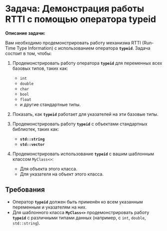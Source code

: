 # Задача: Демонстрация работы RTTI с помощью оператора typeid

**Описание задачи:**

Вам необходимо продемонстрировать работу механизма RTTI (Run-Time Type Information) с использованием оператора **`typeid`**. Задача состоит в том, чтобы:

1. Продемонстрировать работу оператора **`typeid`** для переменных всех базовых типов, таких как:
   - `int`
   - `double`
   - `char`
   - `bool`
   - `float`
   - и другие стандартные типы.

2. Показать, как **`typeid`** работает для указателей на эти базовые типы.

3. Продемонстрировать работу **`typeid`** с объектами стандартных библиотек, таких как:
   - **`std::string`**
   - **`std::vector`**

4. Продемонстрировать использование **`typeid`** с вашим шаблонным классом `MyClass<>`:
   - Для объекта этого класса.
   - Для указателя на объект этого класса.

## Требования

- Оператор **`typeid`** должен быть применён ко всем указанным переменным и указателям на них.
- Для шаблонного класса **`MyClass<>`** продемонстрировать работу **`typeid`** с различными типами данных (например, с `int`, `double`, `std::string`).

